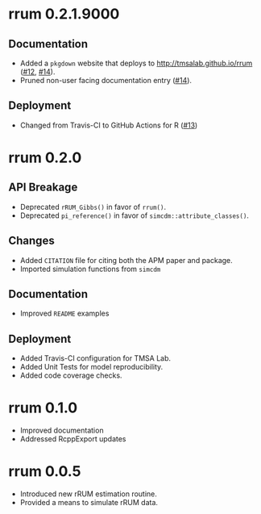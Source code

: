 # rrum 0.2.1.9000

## Documentation

- Added a `pkgdown` website that deploys to <http://tmsalab.github.io/rrum> ([#12](https://github.com/tmsalab/rrum/pull/12), [#14](https://github.com/tmsalab/rrum/pull/14)).
- Pruned non-user facing documentation entry ([#14](https://github.com/tmsalab/rrum/pull/14)).

## Deployment

- Changed from Travis-CI to GitHub Actions for R ([#13](https://github.com/tmsalab/rrum/pull/13))

# rrum 0.2.0

## API Breakage

- Deprecated `rRUM_Gibbs()` in favor of `rrum()`.
- Deprecated `pi_reference()` in favor of `simcdm::attribute_classes()`. 

## Changes

- Added `CITATION` file for citing both the APM paper and package.
- Imported simulation functions from `simcdm`

## Documentation

- Improved `README` examples

## Deployment

- Added Travis-CI configuration for TMSA Lab.
- Added Unit Tests for model reproducibility.
- Added code coverage checks.

# rrum 0.1.0

- Improved documentation
- Addressed RcppExport updates

# rrum 0.0.5

- Introduced new rRUM estimation routine.
- Provided a means to simulate rRUM data.

